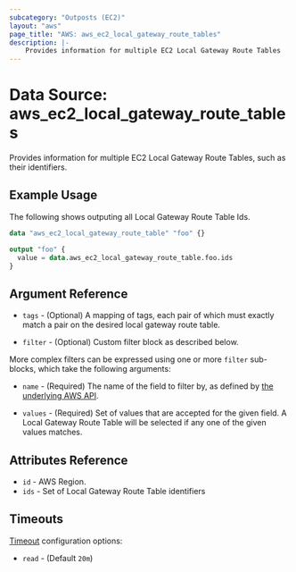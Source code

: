 ```yaml
---
subcategory: "Outposts (EC2)"
layout: "aws"
page_title: "AWS: aws_ec2_local_gateway_route_tables"
description: |-
    Provides information for multiple EC2 Local Gateway Route Tables
---
```


# Data Source: aws_ec2_local_gateway_route_tables

Provides information for multiple EC2 Local Gateway Route Tables, such as their identifiers.

## Example Usage

The following shows outputing all Local Gateway Route Table Ids.

```terraform
data "aws_ec2_local_gateway_route_table" "foo" {}

output "foo" {
  value = data.aws_ec2_local_gateway_route_table.foo.ids
}
```

## Argument Reference

* `tags` - (Optional) A mapping of tags, each pair of which must exactly match
  a pair on the desired local gateway route table.

* `filter` - (Optional) Custom filter block as described below.

More complex filters can be expressed using one or more `filter` sub-blocks,
which take the following arguments:

* `name` - (Required) The name of the field to filter by, as defined by
  [the underlying AWS API](https://docs.aws.amazon.com/AWSEC2/latest/APIReference/API_DescribeLocalGatewayRouteTables.html).

* `values` - (Required) Set of values that are accepted for the given field.
  A Local Gateway Route Table will be selected if any one of the given values matches.

## Attributes Reference

* `id` - AWS Region.
* `ids` - Set of Local Gateway Route Table identifiers

## Timeouts

[Timeout](https://www.terraform.io/docs/configuration/blocks/resources/syntax.html#operation-timeouts) configuration options:

- `read` - (Default `20m`)
